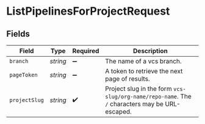# ListPipelinesForProjectRequest


## Fields

| Field                                                                                          | Type                                                                                           | Required                                                                                       | Description                                                                                    |
| ---------------------------------------------------------------------------------------------- | ---------------------------------------------------------------------------------------------- | ---------------------------------------------------------------------------------------------- | ---------------------------------------------------------------------------------------------- |
| `branch`                                                                                       | *string*                                                                                       | :heavy_minus_sign:                                                                             | The name of a vcs branch.                                                                      |
| `pageToken`                                                                                    | *string*                                                                                       | :heavy_minus_sign:                                                                             | A token to retrieve the next page of results.                                                  |
| `projectSlug`                                                                                  | *string*                                                                                       | :heavy_check_mark:                                                                             | Project slug in the form `vcs-slug/org-name/repo-name`. The `/` characters may be URL-escaped. |